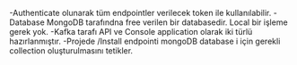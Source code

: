-Authenticate olunarak tüm endpointler verilecek token ile kullanılabilir.
-Database MongoDB tarafındna free verilen bir databasedir. Local bir işleme gerek yok.
-Kafka tarafı API ve Console application olarak iki türlü hazırlanmıştır.
-Projede /Install endpointi mongoDB database i için gerekli collection oluşturulmasını tetikler.
